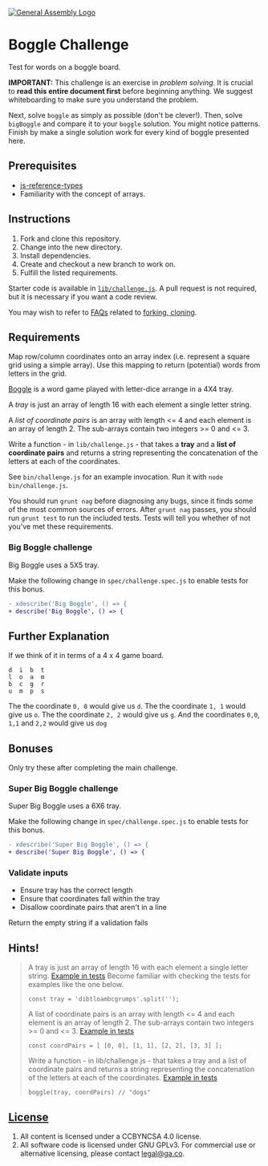 [![General Assembly Logo](https://camo.githubusercontent.com/1a91b05b8f4d44b5bbfb83abac2b0996d8e26c92/687474703a2f2f692e696d6775722e636f6d2f6b6538555354712e706e67)](https://generalassemb.ly/education/web-development-immersive)

# Boggle Challenge

Test for words on a boggle board.

**IMPORTANT:** This challenge is an exercise in *problem solving*. It is
crucial to **read this entire document first** before beginning anything.
We suggest whiteboarding to make sure you understand the problem.

Next, solve `boggle` as simply as possible (don't be clever!). Then, solve
`bigBoggle` and compare it to your `boggle` solution. You might notice
patterns. Finish by make a single solution work for every kind of boggle
presented here.

## Prerequisites

-   [js-reference-types](https://git.generalassemb.ly/ga-wdi-boston/js-reference-types)
-   Familiarity with the concept of arrays.

## Instructions

1.  Fork and clone this repository.
1.  Change into the new directory.
1.  Install dependencies.
1.  Create and checkout a new branch to work on.
1.  Fulfill the listed requirements.

Starter code is available in [`lib/challenge.js`](lib/challenge.js). A pull
request is not required, but it is necessary if you want a code review.

You may wish to refer to [FAQs](https://git.generalassemb.ly/ga-wdi-boston/meta/wiki/)
related to [forking,
cloning](https://git.generalassemb.ly/ga-wdi-boston/meta/wiki/ForkAndClone).

## Requirements

Map row/column coordinates onto an array index (i.e. represent a square grid
 using a simple array).  Use this mapping to return (potential) words from
 letters in the grid.

[Boggle](https://en.wikipedia.org/wiki/Boggle) is a word game played with
 letter-dice arrange in a 4X4 tray.

A _tray_ is just an array of length 16 with each element a single letter string.

A _list of coordinate pairs_ is an array with length <= 4 and each element is an
 array of length 2.  The sub-arrays contain two integers >= 0 and <= 3.

Write a function - in `lib/challenge.js` - that takes a **tray** and a **list of
 coordinate pairs** and returns a string representing the concatenation of the
 letters at each of the coordinates.

See `bin/challenge.js` for an example invocation.
Run it with `node bin/challenge.js`.

You should run `grunt nag` before diagnosing any bugs, since it finds some of
 the most common sources of errors.
After `grunt nag` passes, you should run `grunt test` to run the included tests.
Tests will tell you whether of not you've met these requirements.

### Big Boggle challenge

Big Boggle uses a 5X5 tray.

Make the following change in `spec/challenge.spec.js` to enable tests for this
bonus.

```diff
- xdescribe('Big Boggle', () => {
+ describe('Big Boggle', () => {
```

## Further Explanation

If we think of it in terms of a 4 x 4 game board.
```
d  i  b  t
l  o  a  m
b  c  g  r
u  m  p  s
```
The the coordinate `0, 0` would give us `d`.
The the coordinate `1, 1` would give us `o`.
The the coordinate `2, 2` would give us `g`.
And the coordinates `0,0`,  `1,1` and `2,2` would give us `dog`

## Bonuses

Only try these after completing the main challenge.

### Super Big Boggle challenge

Super Big Boggle uses a 6X6 tray.

Make the following change in `spec/challenge.spec.js` to enable tests for this
bonus.

```diff
- xdescribe('Super Big Boggle', () => {
+ describe('Super Big Boggle', () => {
```

### Validate inputs

-   Ensure tray has the correct length
-   Ensure that coordinates fall within the tray
-   Disallow coordinate pairs that aren't in a line

Return the empty string if a validation fails

## Hints!

> A tray is just an array of length 16 with each element a single letter string.
>[Example in tests](https://git.generalassemb.ly/ga-wdi-boston-migrated/js-boggle-challenge/blob/solution/spec/challenge.spec.js#L12)
>Become familiar with checking the tests for examples like the one below.
> ```
>const tray = 'dibtloambcgrumps'.split('');
>```
> A list of coordinate pairs is an array with length <= 4 and each element is an array of length 2. The sub-arrays contain two integers >= 0 and <= 3.
>[Example in tests](https://git.generalassemb.ly/ga-wdi-boston-migrated/js-boggle-challenge/blob/solution/spec/challenge.spec.js#L14)
>```
>const coordPairs = [ [0, 0], [1, 1], [2, 2], [3, 3] ];
>```
>Write a function - in lib/challenge.js - that takes a tray and a list of coordinate pairs and returns a string representing the concatenation of the letters at each of the coordinates.
>[Example in tests](https://git.generalassemb.ly/ga-wdi-boston-migrated/js-boggle-challenge/blob/solution/spec/challenge.spec.js#L21)
>```
> boggle(tray, coordPairs) // "dogs"
>```

## [License](LICENSE)

1.  All content is licensed under a CC­BY­NC­SA 4.0 license.
1.  All software code is licensed under GNU GPLv3. For commercial use or
    alternative licensing, please contact legal@ga.co.
